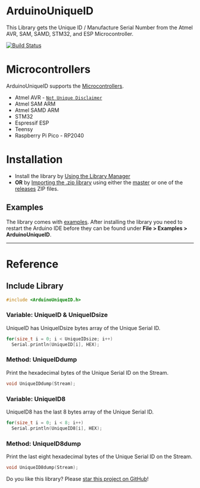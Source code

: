 # ArduinoUniqueID

This Library gets the Unique ID / Manufacture Serial Number from the Atmel AVR, SAM, SAMD, STM32, and ESP Microcontroller.

[![Build Status](https://travis-ci.org/ricaun/ArduinoUniqueID.svg?branch=master)](https://travis-ci.org/ricaun/ArduinoUniqueID)

# Microcontrollers

ArduinoUniqueID supports the [Microcontrollers](MCU.md).

* Atmel AVR - [`Not Unique Disclaimer`](MCU.md#Disclaimer)
* Atmel SAM ARM
* Atmel SAMD ARM
* STM32
* Espressif ESP
* Teensy
* Raspberry Pi Pico - RP2040

# Installation

* Install the library by [Using the Library Manager](https://www.arduino.cc/en/Guide/Libraries#toc3)
* **OR** by [Importing the .zip library](https://www.arduino.cc/en/Guide/Libraries#toc4) using either the [master](https://github.com/ricaun/ArduinoUniqueID/archive/1.2.0.zip) or one of the [releases](https://github.com/ricaun/ArduinoUniqueID/releases) ZIP files.

## Examples

The library comes with [examples](examples). After installing the library you need to restart the Arduino IDE before they can be found under **File > Examples > ArduinoUniqueID**.

---

# Reference

## Include Library

```c
#include <ArduinoUniqueID.h>
```

### Variable: UniqueID & UniqueIDsize

UniqueID has UniqueIDsize bytes array of the Unique Serial ID.

```c
for(size_t i = 0; i < UniqueIDsize; i++)
  Serial.println(UniqueID[i], HEX);
```

### Method: UniqueIDdump

Print the hexadecimal bytes of the Unique Serial ID on the Stream.

```c
void UniqueIDdump(Stream);
```

### Variable: UniqueID8

UniqueID8 has the last 8 bytes array of the Unique Serial ID.

```c
for(size_t i = 0; i < 8; i++)
  Serial.println(UniqueID8[i], HEX);
```

### Method: UniqueID8dump

Print the last eight hexadecimal bytes of the Unique Serial ID on the Stream.

```c
void UniqueID8dump(Stream);
```

Do you like this library? Please [star this project on GitHub](https://github.com/ricaun/ArduinoUniqueID/stargazers)!
